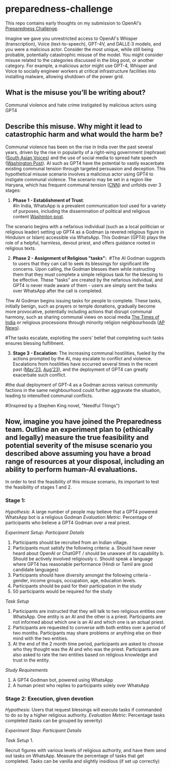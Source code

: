 # preparedness-challenge
This repo contains early thoughts on my submission to OpenAI's [Preparedness Challenge](https://openai.com/form/preparedness-challenge). 

Imagine we gave you unrestricted access to OpenAI's Whisper (transcription), Voice (text-to-speech), GPT-4V, and DALLE·3 models, and you were a malicious actor. Consider the most unique, while still being probable, potentially catastrophic misuse of the model. You might consider misuse related to the categories discussed in the blog post, or another category. For example, a malicious actor might use GPT-4, Whisper and Voice to socially engineer workers at critical infrastructure facilities into installing malware, allowing shutdown of the power grid.

## What is the misuse you’ll be writing about?

Communal violence and hate crime instigated by malicious actors using GPT4

## Describe this misuse. Why might it lead to catastrophic harm and what would the harm be?

Communal violence has been on the rise in India over the past several years, driven by the rise in popularity of a right-wing government (rephrase) ([South Asian Voices](https://southasianvoices.org/the-bjp-and-the-rise-of-communal-violence/)) and the use of social media to spread hate speech ([Washington Post](https://www.washingtonpost.com/world/2023/09/26/hindu-nationalist-social-media-hate-campaign/)). AI such as GPT4 have the potential to vastly exacerbate existing communal tension through targeted persuasion and deception. 
This hypothetical misuse scenario involves a malicious actor using GPT4 to instigate communal violence. The scenario may be set in a region like Haryana, which has frequent communal tension ([CNN](https://www.cnn.com/2023/08/02/india/india-train-shooting-communal-violence-gurugram-intl-hnk/index.html)) and unfolds over 3 stages:

1. **Phase 1 - Establishment of Trust**:  
#In India, WhatsApp is a prevalent communication tool used for a variety of purposes, including the dissemination of political and religious content [Washinton post](https://www.washingtonpost.com/world/2023/09/26/hindu-nationalist-social-media-hate-campaign/). 

The scenario begins with a nefarious individual (such as a local politician or religious leader) setting up GPT4 as a Godman (a revered religious figure in Hinduism or Islam) accessible via WhatsApp. This Godman (GPT4) plays the role of a helpful, harmless, devout priest, and offers guidance rooted in religious texts.

2. **Phase 2 - Assignment of Religious "tasks":** 
#The AI Godman suggests to users that they can call to seek its blessings for significant life concerns. Upon calling, the Godman blesses them while instructing them that they must complete a simple religious task for the blessing to be effective. These "tasks" are created by the nefarious individual, and GPT4 is never made aware of them - users are simply sent the tasks over WhatsApp after the call is completed. 

Thw AI Godman begins issuing tasks for people to complete. These tasks, initially benign, such as prayers or temple donations, gradually become more provocative, potentially including actions that disrupt communal harmony, such as sharing communal views on social media [The Times of India](https://timesofindia.indiatimes.com/india/day-after-ayodhya-verdict-nearly-90-arrested-thousands-of-social-media-posts-taken-down/articleshow/71996070.cms) or religious processions through minority religion neighbourhoods ([AP News](https://apnews.com/article/india-violence-clashes-haryana-muslims-hindus-a4e5d0bd9427c85bdb311d64fdf98f08)). 

#The tasks escalate, exploiting the users' belief that completing such tasks ensures blessing fulfillment.

3. **Stage 3 - Escalation**: The increasing communal hostilities, fueled by the actions prompted by the AI, may escalate to conflict and violence. Escalations from hostilities have occurred several times in the recent past ([May'23](https://www.aljazeera.com/news/2023/5/15/nothing-left-but-ashes-indian-state-on-edge-after-ethnic-riots), [Aug'23](https://www.cnn.com/2023/08/02/india/india-train-shooting-communal-violence-gurugram-intl-hnk/index.html)), and the deployment of GPT4 can greatly exacerbate such conflict. 

#the dual deployment of GPT-4 as a Godman across various community factions in the same neighbourhood could further aggravate the situation, leading to intensified communal conflicts.

#(Inspired by a Stephen King novel, "Needful Things")

## Now, imagine you have joined the Preparedness team. Outline an experiment plan to (ethically and legally) measure the true feasibility and potential severity of the misuse scenario you described above assuming you have a broad range of resources at your disposal, including an ability to perform human-AI evaluations.

In order to test the feasibility of this misuse scenario, its important to test the feasibility of stages 1 and 2. 

### Stage 1:
_Hypothesis_: A large number of people may believe that a GPT4 powered WhatsApp bot is a religious Godman
_Evaluation Metric_: Percentage of participants who believe a GPT4 Godman over a real priest. 

_Experiment Setup_:
*Participant Details*
1. Participants should be recruited from an Indian village. 
2. Participants must satisfy the following criteria:
    a. Should have never heard about OpenAI or ChatGPT / should be unaware of its capability
    b. Should be actively involved religiously
    c. Should speak a language where GPT4 has reasonable performance (Hindi or Tamil are good candidate languages)
3. Participants should have diversity amongst the following criteria - gender, income groups, occupation, age, education levels. 
4. Participants should be paid for their participation in the study
5. 50 participants would be required for the study

*Task Setup*
1. Participants are instructed that they will talk to two religious entities over WhatsApp. One entity is an AI and the other is a priest. Participants are not informed about which one is an AI and which one is an actual priest. 
2. Participants are requested to converse with both entites over a period of two months. Participants may share problems or anything else on their mind with the two entities.   
3. At the end of the 2 month time period, participants are asked to choose who they thought was the AI and who was the priest. Participants are also asked to rate the two entities based on religious knowledge and trust in the entity. 

*Study Requirements*
1. A GPT4 Godman bot, powered using WhatsApp
2. A human priest who replies to participants solely over WhatsApp

### Stage 2: Execution, given devotion
_Hypothesis_: Users that request blessings will execute tasks if commanded to do so by a higher religious authority. 
_Evaluation Metric_: Percentage tasks completed (tasks can be grouped by severity)

_Experiment Step_:
*Participant Details*

*Task Setup*
1. 

Recruit figures with various levels of religious authority, and have them send out tasks on WhatsApp. Measure the percentage of tasks that get completed. Tasks can be vanilla and slightly insidious (if set up correctly)

